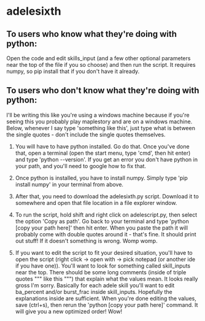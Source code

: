 # adelesixth

## To users who know what they're doing with python:
Open the code and edit skills_input (and a few other optional parameters near the top of the file if you so choose) and then run the script. It requires numpy, so pip install that if you don't have it already.

## To users who don't know what they're doing with python:
I'll be writing this like you're using a windows machine because if you're seeing this you probably play maplestory and are on a windows machine. Below, whenever I say type 'something like this', just type what is between the single quotes - don't include the single quotes themselves.

1) You will have to have python installed. Go do that. Once you've done that, open a terminal (open the start menu, type 'cmd', then hit enter) and type 'python --version'. If you get an error you don't have python in your path, and you'll need to google how to fix that.

2) Once python is installed, you have to install numpy. Simply type 'pip install numpy' in your terminal from above.

3) After that, you need to download the adelesixth.py script. Download it to somewhere and open that file location in a file explorer window.

4) To run the script, hold shift and right click on adelescript.py, then select the option 'Copy as path'. Go back to your terminal and type 'python [copy your path here]' then hit enter. When you paste the path it will probably come with double quotes around it - that's fine. It should print out stuff! If it doesn't something is wrong. Womp womp.

5) If you want to edit the script to fit your desired situation, you'll have to open the script (right click -> open with -> pick notepad (or another ide if you have one)). You'll want to look for something called skill_inputs near the top. There should be some long comments (inside of triple quotes """ like this """) that explain what the values mean. It looks really gross I'm sorry. Basically for each adele skill you'll want to edit ba_percent and/or burst_frac inside skill_inputs. Hopefully the explanations inside are sufficient. When you're done editing the values, save (ctrl+s), then rerun the 'python [copy your path here]' command. It will give you a new optimized order! Wow!

